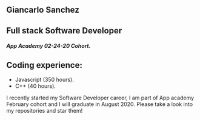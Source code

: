 <main>

<section>

# Giancarlo Sanchez

## Full stack Software Developer

##### App Academy 02-24-20 Cohort.

</section>
<section>

## Coding experience:

+ Javascript (350 hours).
+ C++        (40 hours).


I recently started my Software Developer career, I am part of App academy February cohort and I will graduate in August 2020. Please take a look into my repositories and star them!


</section>

</main>
